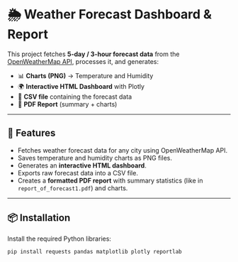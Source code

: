 # 🌦 Weather Forecast Dashboard & Report

This project fetches **5-day / 3-hour forecast data** from the [OpenWeatherMap API](https://openweathermap.org/api), processes it, and generates:

- 📊 **Charts (PNG)** → Temperature and Humidity  
- 🌍 **Interactive HTML Dashboard** with Plotly  
- 📄 **CSV file** containing the forecast data  
- 📰 **PDF Report** (summary + charts)  

---

## 🚀 Features
- Fetches weather forecast data for any city using OpenWeatherMap API.
- Saves temperature and humidity charts as PNG files.
- Generates an **interactive HTML dashboard**.
- Exports raw forecast data into a CSV file.
- Creates a **formatted PDF report** with summary statistics (like in `report_of_forecast1.pdf`) and charts.

---

## 📦 Installation

Install the required Python libraries:

```bash
pip install requests pandas matplotlib plotly reportlab
